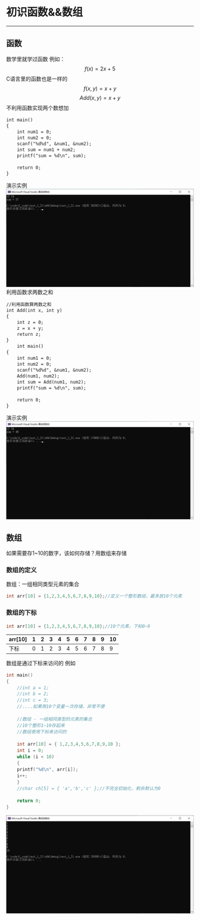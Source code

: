 # 初识函数&&数组

--------

## 函数

数学里就学过函数
例如：
$$
f(x)=2x+5
$$
C语言里的函数也是一样的
$$
f(x,y)=x+y  
$$
$$
Add(x,y)=x+y
$$
不利用函数实现两个数想加

~~~C{.line-numbers}
int main()
{
    int num1 = 0;
    int num2 = 0;
    scanf("%d%d", &num1, &num2);
    int sum = num1 + num2;
    printf("sum = %d\n", sum);

    return 0;
}
~~~

演示实例
![2](Snipaste_2023-02-08_16-37-59.png)
利用函数求两数之和

~~~C{.line-numbers}
//利用函数算两数之和
int Add(int x, int y)
{
    int z = 0;
    z = x + y;
    return z;
}
    int main()
{
    int num1 = 0;
    int num2 = 0;
    scanf("%d%d", &num1, &num2);
    Add(num1, num2);
    int sum = Add(num1, num2);
    printf("sum = %d\n", sum);

    return 0;
}
~~~

演示实例
![3](Snipaste_2023-02-08_16-48-04.png)

## 数组

如果需要存1~10的数字，该如何存储？用数组来存储

### 数组的定义

数组：一组相同类型元素的集合

~~~C
int arr[10] = {1,2,3,4,5,6,7,8,9,10};//定义一个整形数组，最多放10个元素
~~~

### 数组的下标

~~~C
int arr[10] = {1,2,3,4,5,6,7,8,9,10};//10个元素，下标0~9
~~~

|arr[10]|1|2|3|4|5|6|7|8|9|10|
|-|-|-|-|-|-|-|-|-|-|-|
|下标|0|1|2|3|4|5|6|7|8|9|
数组是通过下标来访问的
例如

~~~C
int main()
{
    //int a = 1;
    //int b = 2;
    //int c = 3;
    //....如果用10个变量一次存储，非常不便

    //数组 - 一组相同类型的元素的集合
    //10个整形1~10存起来
    //数组使用下标来访问的

    int arr[10] = { 1,2,3,4,5,6,7,8,9,10 };
    int i = 0;
    while (i < 10)
    {
    printf("%d\n", arr[i]);
    i++;
    }
    //char ch[5] = { 'a','b','c' };//不完全初始化，剩余默认为0

    return 0;
}
~~~
![4](Snipaste_2023-02-08_17-29-21.png)